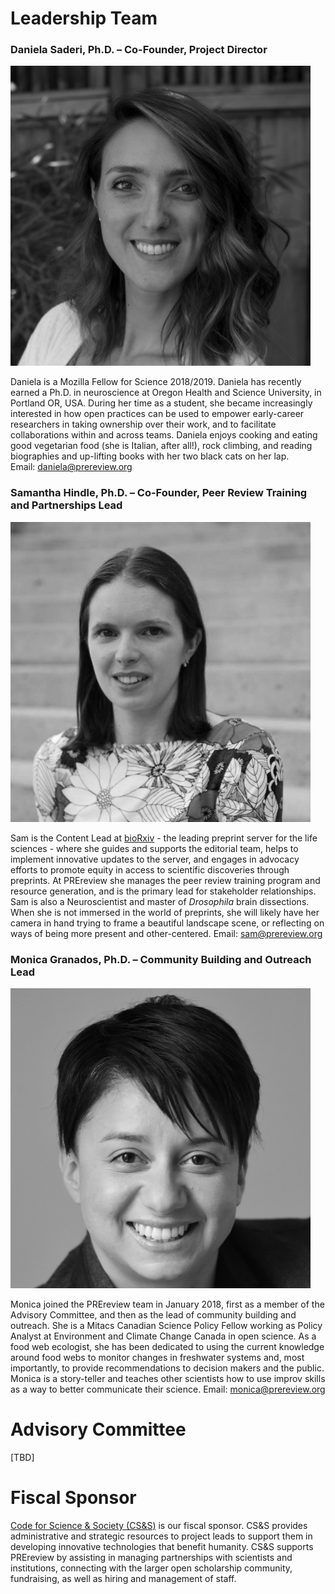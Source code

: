 # Leadership Team 

### Daniela Saderi, Ph.D. – Co-Founder, Project Director
![Daniela](../images/daniela_bw_small.jpg)

Daniela is a Mozilla Fellow for Science 2018/2019. Daniela has recently earned a Ph.D. in neuroscience at Oregon Health and Science University, in Portland OR, USA. During her time as a student, she became increasingly interested in how open practices can be used to empower early-career researchers in taking ownership over their work, and to facilitate collaborations within and across teams. Daniela enjoys cooking and eating good vegetarian food (she is Italian, after all!), rock climbing, and reading biographies and up-lifting books with her two black cats on her lap.  
Email: [daniela@prereview.org](daniela@prereview.org)


### Samantha Hindle, Ph.D. – Co-Founder, Peer Review Training and Partnerships Lead  
![Sam](../images/sam_bw_small.jpg)

Sam is the Content Lead at [bioRxiv](https://www.biorxiv.org/) - the leading preprint server for the life sciences - where she guides and supports the editorial team, helps to implement innovative updates to the server, and engages in advocacy efforts to promote equity in access to scientific discoveries through preprints. At PREreview she manages the peer review training program and resource generation, and is the primary lead for stakeholder relationships. Sam is also a Neuroscientist and master of _Drosophila_ brain dissections. When she is not immersed in the world of preprints, she will likely have her camera in hand trying to frame a beautiful landscape scene, or reflecting on ways of being more present and other-centered.
Email: [sam@prereview.org](sam@prereview.org)


### Monica Granados, Ph.D. – Community Building and Outreach Lead  
![Monica](../images/monica_bw_small.png)

Monica joined the PREreview team in January 2018, first as a member of the Advisory Committee, and then as the lead of community building and outreach. She is a Mitacs Canadian Science Policy Fellow working as Policy Analyst at Environment and Climate Change Canada in open science. 
As a food web ecologist, she has been dedicated to using the current knowledge around food webs to monitor changes in freshwater 
systems and, most importantly, to provide recommendations to decision makers and the public. Monica is a story-teller and teaches other
scientists how to use improv skills as a way to better communicate their science. 
Email: [monica@prereview.org](monica@prereview.org)


# Advisory Committee

[TBD]

# Fiscal Sponsor

[Code for Science & Society (CS&S)](https://codeforscience.org/) is our fiscal sponsor. CS&S provides administrative and strategic resources to project leads to support them in developing innovative technologies that benefit humanity. CS&S supports PREreview by assisting in managing partnerships with scientists and institutions, connecting with the larger open scholarship community, fundraising, as well as hiring and management of staff. 





